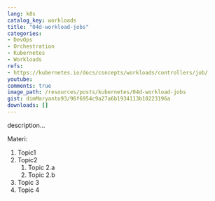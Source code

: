 ```yaml
---
lang: k8s
catalog_key: workloads
title: "04d-workload-jobs"
categories:
- DevOps
- Orchestration
- Kubernetes
- Workloads
refs: 
- https://kubernetes.io/docs/concepts/workloads/controllers/job/
youtube: 
comments: true
image_path: /resources/posts/kubernetes/04d-workload-jobs
gist: dimMaryanto93/96f6954c9a27a6b1934113b10223196a
downloads: []
---
```



description...

<!--more-->

Materi: 

1. Topic1
2. Topic2
    1. Topic 2.a
    2. Topic 2.b
3. Topic 3
4. Topic 4